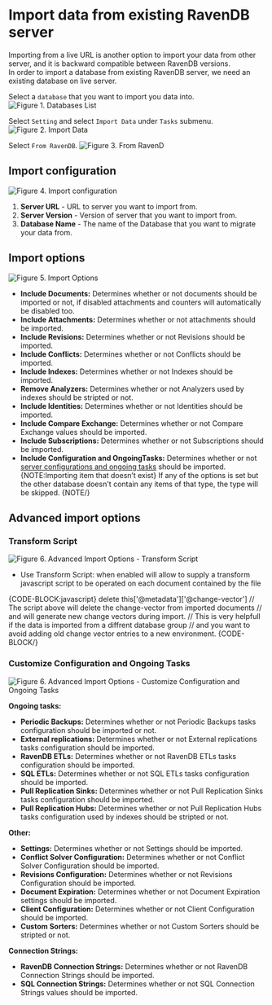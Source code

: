 ﻿# Import data from existing RavenDB server

Importing from a live URL is another option to import your data from other server, and it is backward compatible between RavenDB versions.  
In order to import a database from existing RavenDB server, we need an existing database on live server.

Select a `database` that you want to import you data into.
![Figure 1. Databases List](images/import-from-ravendb-db-list.png "Databases List")

Select `Setting` and select `Import Data` under `Tasks` submenu.
![Figure 2. Import Data](images/import-from-ravendb-import-data.png "Import Data")

Select `From RavenDB`.
![Figure 3. From RavenD](images/import-from-ravendb-from-ravendb.png "From RavenDB")

## Import configuration

![Figure 4. Import configuration](images/import-from-ravendb-configuration.png "Import Configuration")

1. **Server URL** - URL to server you want to import from.
2. **Server Version** - Version of server that you want to import from.
3. **Database Name** - The name of the Database that you want to migrate your data from.

## Import options 

![Figure 5. Import Options](images/import-from-ravendb-options.png "Import Options")

- **Include Documents:** Determines whether or not documents should be imported or not, if disabled attachments and counters will automatically be disabled too. 
- **Include Attachments:** Determines whether or not attachments should be imported. 
- **Include Revisions:** Determines whether or not Revisions should be imported.
- **Include Conflicts:** Determines whether or not Conflicts should be imported.
- **Include Indexes:** Determines whether or not Indexes should be imported. 
- **Remove Analyzers:** Determines whether or not Analyzers used by indexes should be stripted or not. 
- **Include Identities:** Determines whether or not Identities should be imported.
- **Include Compare Exchange:** Determines whether or not Compare Exchange values should be imported.
- **Include Subscriptions:** Determines whether or not Subscriptions should be imported.
- **Include Configuration and OngoingTasks:** Determines whether or not [server configurations and ongoing tasks](#customize-configuration-and-ongoing-tasks) should be imported.
{NOTE:Importing item that doesn’t exist}
If any of the options is set but the other database doesn't contain any items of that type, the type will be skipped.
{NOTE/}

## Advanced import options

### Transform Script

![Figure 6. Advanced Import Options - Transform Script](images/import-from-ravendb-advanced-transform-script.png "Advanced Import Options - Transform Script")

- Use Transform Script: when enabled will allow to supply a transform javascript script to be operated on each document contained by the file

{CODE-BLOCK:javascript}
delete this['@metadata']['@change-vector']
// The script above will delete the change-vector from imported documents
// and will generate new change vectors during import. 
// This is very helpfull if the data is imported from a diffrent database group
// and you want to avoid adding old change vector entries to a new environment. 
{CODE-BLOCK/}

### Customize Configuration and Ongoing Tasks

![Figure 6. Advanced Import Options - Customize Configuration and Ongoing Tasks](images/import-from-ravendb-advanced-configuration-ongoing-tasks.png "Advanced Import Options - Customize Configuration and Ongoing Tasks")

**Ongoing tasks:**

- **Periodic Backups:** Determines whether or not Periodic Backups tasks configuration should be imported or not. 
- **External replications:** Determines whether or not External replications tasks configuration should be imported. 
- **RavenDB ETLs:** Determines whether or not RavenDB ETLs tasks configuration should be imported.
- **SQL ETLs:** Determines whether or not SQL ETLs tasks configuration should be imported.
- **Pull Replication Sinks:** Determines whether or not Pull Replication Sinks tasks configuration should be imported. 
- **Pull Replication Hubs:** Determines whether or not Pull Replication Hubs tasks configuration used by indexes should be stripted or not. 

**Other:**

- **Settings:** Determines whether or not Settings should be imported.
- **Conflict Solver Configuration:** Determines whether or not Conflict Solver Configuration should be imported.
- **Revisions Configuration:** Determines whether or not Revisions Configuration should be imported.
- **Document Expiration:** Determines whether or not Document Expiration settings should be imported.
- **Client Configuration:** Determines whether or not Client Configuration should be imported. 
- **Custom Sorters:** Determines whether or not Custom Sorters should be stripted or not. 

**Connection Strings:**

- **RavenDB Connection Strings:** Determines whether or not RavenDB Connection Strings should be imported.
- **SQL Connection Strings:** Determines whether or not SQL Connection Strings values should be imported.
